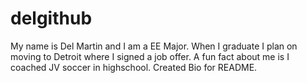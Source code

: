 # delgithub
My name is Del Martin and I am a EE Major. When I graduate I plan on moving to Detroit where I signed a job offer. A fun fact about me is I coached JV soccer in highschool. Created Bio for README.
